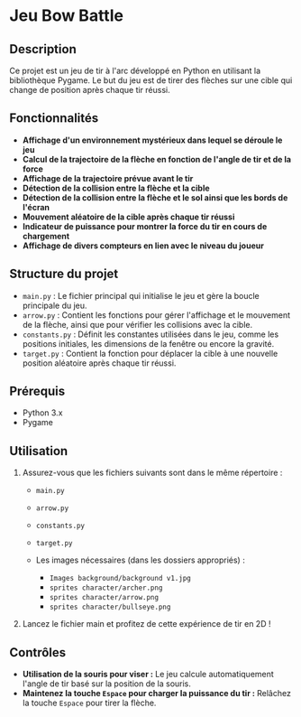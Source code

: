 # Jeu Bow Battle

## Description

Ce projet est un jeu de tir à l'arc développé en Python en utilisant la bibliothèque Pygame. Le but du jeu est de tirer des flèches sur une cible qui change de position après chaque tir réussi.

## Fonctionnalités

- **Affichage d'un environnement mystérieux dans lequel se déroule le jeu**
- **Calcul de la trajectoire de la flèche en fonction de l'angle de tir et de la force**
- **Affichage de la trajectoire prévue avant le tir**
- **Détection de la collision entre la flèche et la cible**
- **Détection de la collision entre la flèche et le sol ainsi que les bords de l'écran**
- **Mouvement aléatoire de la cible après chaque tir réussi**
- **Indicateur de puissance pour montrer la force du tir en cours de chargement**
- **Affichage de divers compteurs en lien avec le niveau du joueur**

## Structure du projet

- `main.py` : Le fichier principal qui initialise le jeu et gère la boucle principale du jeu.
- `arrow.py` : Contient les fonctions pour gérer l'affichage et le mouvement de la flèche, ainsi que pour vérifier les collisions avec la cible.
- `constants.py` : Définit les constantes utilisées dans le jeu, comme les positions initiales, les dimensions de la fenêtre ou encore la gravité.
- `target.py` : Contient la fonction pour déplacer la cible à une nouvelle position aléatoire après chaque tir réussi.

## Prérequis

- Python 3.x
- Pygame

## Utilisation

1. Assurez-vous que les fichiers suivants sont dans le même répertoire :
    - `main.py`
    - `arrow.py`
    - `constants.py`
    - `target.py`
      
    - Les images nécessaires (dans les dossiers appropriés) :
        - `Images background/background v1.jpg`
        - `sprites character/archer.png`
        - `sprites character/arrow.png`
        - `sprites character/bullseye.png`


2. Lancez le fichier main et profitez de cette expérience de tir en 2D !

## Contrôles

- **Utilisation de la souris pour viser :** Le jeu calcule automatiquement l'angle de tir basé sur la position de la souris.
- **Maintenez la touche `Espace` pour charger la puissance du tir :** Relâchez la touche `Espace` pour tirer la flèche.